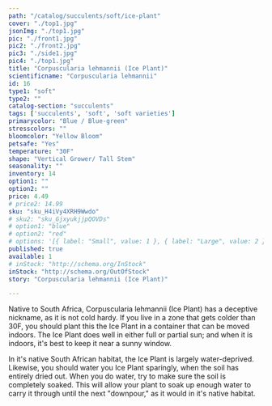 ```yaml
---
path: "/catalog/succulents/soft/ice-plant"
cover: "./top1.jpg"
jsonImg: "./top1.jpg"
pic: "./front1.jpg"
pic2: "./front2.jpg"
pic3: "./side1.jpg"
pic4: "./top1.jpg"
title: "Corpuscularia lehmannii (Ice Plant)"
scientificname: "Corpuscularia lehmannii"
id: 16 
type1: "soft"
type2: ""
catalog-section: "succulents"
tags: ['succulents', 'soft', 'soft varieties']
primarycolor: "Blue / Blue-green"
stresscolors: ""
bloomcolor: "Yellow Bloom"
petsafe: "Yes"
temperature: "30F"
shape: "Vertical Grower/ Tall Stem"
seasonality: ""
inventory: 14
option1: ""
option2: ""
price: 4.49
# price2: 14.99
sku: "sku_H4iVy4XRH9Wwdo"
# sku2: "sku_GjxyukjjpQOVDs"
# option1: "blue"
# option2: "red"
# options: '[{ label: "Small", value: 1 }, { label: "Large", value: 2 }]'
published: true
available: 1
# inStock: "http://schema.org/InStock"
inStock: "http://schema.org/OutOfStock"
story: "Corpuscularia lehmannii (Ice Plant)"

---
```

Native to South Africa, Corpuscularia lehmannii (Ice Plant) has a deceptive nickname, as it is not cold hardy. If you live in a zone that gets colder than 30F, you should plant this the Ice Plant in a container that can be moved indoors. The Ice Plant does well in either full or partial sun; and when it is indoors, it's best to keep it near a sunny window. 

In it's native South African habitat, the Ice Plant is largely water-deprived. Likewise, you should water you Ice Plant sparingly, when the soil has entirely dried out. When you do water, try to make sure the soil is completely soaked. This will allow your plant to soak up enough water to carry it through until the next "downpour," as it would in it's native habitat. 